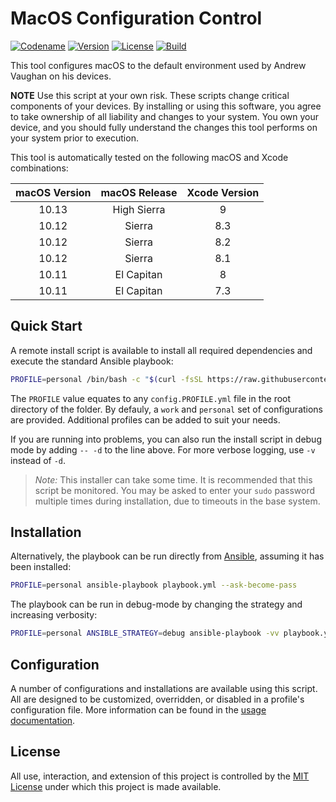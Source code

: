 # MacOS Configuration Control

[![Codename][codename-image]][codename-url]
[![Version][version-image]][codename-url]
[![License][license-image]][license-url]
[![Build][build-image]][build-url]

This tool configures macOS to the default environment used by Andrew Vaughan on his devices.

  **NOTE** Use this script at your own risk.  These scripts change critical components of your devices.  By installing
  or using this software, you agree to take ownership of all liability and changes to your system.  You own your
  device, and you should fully understand the changes this tool performs on your system prior to execution.

This tool is automatically tested on the following macOS and Xcode combinations:

| macOS Version | macOS Release | Xcode Version |
|:-------------:|:-------------:|:-------------:|
| 10.13         | High Sierra   | 9             |
| 10.12         | Sierra        | 8.3           |
| 10.12         | Sierra        | 8.2           |
| 10.12         | Sierra        | 8.1           |
| 10.11         | El Capitan    | 8             |
| 10.11         | El Capitan    | 7.3           |

## Quick Start

A remote install script is available to install all required dependencies and execute the standard Ansible playbook:

```bash
PROFILE=personal /bin/bash -c "$(curl -fsSL https://raw.githubusercontent.com/andrewvaughan/mymac/master/install)"
```

The `PROFILE` value equates to any `config.PROFILE.yml` file in the root directory of the folder.  By defauly, a
`work` and `personal` set of configurations are provided.  Additional profiles can be added to suit your needs.

If you are running into problems, you can also run the install script in debug mode by adding `-- -d` to the line
above.  For more verbose logging, use `-v` instead of `-d`.

> *Note:* This installer can take some time.  It is recommended that this script be monitored.  You may be asked to
> enter your `sudo` password multiple times during installation, due to timeouts in the base system.


## Installation

Alternatively, the playbook can be run directly from [Ansible][ansible-url], assuming it has been installed:

```bash
PROFILE=personal ansible-playbook playbook.yml --ask-become-pass
```

The playbook can be run in debug-mode by changing the strategy and increasing verbosity:

```bash
PROFILE=personal ANSIBLE_STRATEGY=debug ansible-playbook -vv playbook.yml --ask-become-pass
```

## Configuration

A number of configurations and installations are available using this script.  All are designed to be customized,
overridden, or disabled in a profile's configuration file.  More information can be found in the
[usage documentation](USAGE.md).

## License

All use, interaction, and extension of this project is controlled by the [MIT License](LICENSE) under which this
project is made available.



[version-image]:  https://img.shields.io/badge/macOS-Sierra-blue.svg?style=flat
[version-url]:    http://www.apple.com/macos/sierra/
[codename-image]: https://img.shields.io/badge/Version-10.12.6-blue.svg?style=flat
[codename-url]:   https://developer.apple.com/library/content/releasenotes/MacOSX/WhatsNewInOSX/Articles/OSXv10.html#//apple_ref/doc/uid/TP40017145-SW1
[license-image]:  https://img.shields.io/badge/License-MIT-orange.svg?style=flat
[license-url]:    https://github.com/andrewvaughan/mymac/blob/master/LICENSE
[build-image]:    https://travis-ci.org/andrewvaughan/mymac.svg?branch=master
[build-url]:      https://travis-ci.org/andrewvaughan/mymac

[ansible-url]:    https://www.ansible.com/

